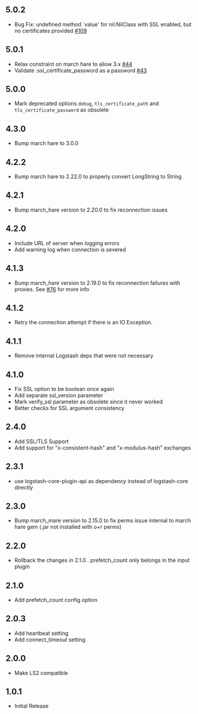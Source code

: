 ## 5.0.2
   - Bug Fix: undefined method `value' for nil:NilClass with SSL enabled, but no certificates provided [#109](https://github.com/logstash-plugins/logstash-input-rabbitmq/issues/109)
## 5.0.1
   - Relax constraint on march hare to allow 3.x [#44](https://github.com/logstash-plugins/logstash-mixin-rabbitmq_connection/issues/44)
   - Validate :ssl_certificate_password as a password [#43](https://github.com/logstash-plugins/logstash-mixin-rabbitmq_connection/issues/43)
## 5.0.0
   - Mark deprecated options `debug`, `tls_certificate_path` and `tls_certificate_password` as obsolete
## 4.3.0
   - Bump march hare to 3.0.0
## 4.2.2
   - Bump march hare to 2.22.0 to properly convert LongString to String
## 4.2.1
   - Bump march_hare version to 2.20.0 to fix reconnection issues
## 4.2.0
   - Include URL of server when logging errors
   - Add warning log when connection is severed
## 4.1.3
   - Bump march_hare version to 2.19.0 to fix reconnection failures with proxies. See [#76](https://github.com/logstash-plugins/logstash-input-rabbitmq/issues/76) for
  more info
## 4.1.2
  - Retry the connection attempt if there is an IO Exception.
## 4.1.1
  - Remove internal Logstash deps that were not necessary
## 4.1.0
  - Fix SSL option to be boolean once again
  - Add separate ssl_version parameter
  - Mark verify_ssl parameter as obsolete since it never worked
  - Better checks for SSL argument consistency
## 2.4.0
  - Add SSL/TLS Support
  - Add support for "x-consistent-hash" and "x-modulus-hash" exchanges
## 2.3.1
  - use logstash-core-plugin-api as dependency instead of logstash-core directly
## 2.3.0
  - Bump march_mare version to 2.15.0 to fix perms issue internal to march hare gem (.jar not installed with o+r perms)
## 2.2.0
  - Rollback the changes in 2.1.0 . prefetch_count only belongs in the input plugin
## 2.1.0
  - Add prefetch_count config option
## 2.0.3
  - Add heartbeat setting
  - Add connect_timeout setting
## 2.0.0
  - Make LS2 compatible
## 1.0.1
  - Initial Release

